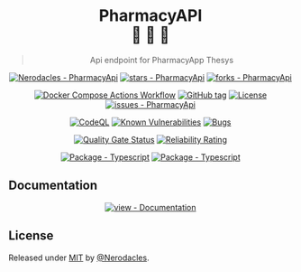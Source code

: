 <div align="center">

# PharmacyAPI <br> :open_file_folder: :sparkler: :electric_plug:

> Api endpoint for PharmacyApp Thesys

[![Nerodacles - PharmacyApi](https://img.shields.io/static/v1?label=Nerodacles&message=PharmacyApi&color=blue&logo=github)](https://github.com/Nerodacles/PharmacyApi "Go to GitHub repo")
[![stars - PharmacyApi](https://img.shields.io/github/stars/Nerodacles/PharmacyApi?style=social)](https://github.com/Nerodacles/PharmacyApi)
[![forks - PharmacyApi](https://img.shields.io/github/forks/Nerodacles/PharmacyApi?style=social)](https://github.com/Nerodacles/PharmacyApi)

[![Docker Compose Actions Workflow](https://github.com/Nerodacles/PharmacyApi/workflows/Docker%20Compose%20Actions%20Workflow/badge.svg)](https://github.com/Nerodacles/PharmacyApi/actions?query=workflow:"Docker+Compose+Actions+Workflow")
[![GitHub tag](https://img.shields.io/github/tag/Nerodacles/PharmacyApi?include_prereleases=&sort=semver&color=blue)](https://github.com/Nerodacles/PharmacyApi/releases/)
[![License](https://img.shields.io/badge/License-MIT-blue)](#license)
[![issues - PharmacyApi](https://img.shields.io/github/issues/Nerodacles/PharmacyApi)](https://github.com/Nerodacles/PharmacyApi/issues)

[![CodeQL](https://github.com/MichaelCurrin/badge-generator/workflows/CodeQL/badge.svg)](https://github.com/Nerodacles/PharmacyApi/actions?query=workflow%3ACodeQL "Code quality workflow status")
[![Known Vulnerabilities](https://snyk.io/test/github/MichaelCurrin/badge-generator/badge.svg?targetFile=package.json)](https://snyk.io/test/github/nerodacles/pharmacyapi?targetFile=package.json "Snyk vulnerabilities")
[![Bugs](https://sonarcloud.io/api/project_badges/measure?project=Nerodacles_PharmacyAPI&metric=bugs)](https://sonarcloud.io/summary/new_code?id=Nerodacles_PharmacyAPI)

[![Quality Gate Status](https://sonarcloud.io/api/project_badges/measure?project=Nerodacles_PharmacyAPI&metric=alert_status)](https://sonarcloud.io/summary/new_code?id=Nerodacles_PharmacyAPI)
[![Reliability Rating](https://sonarcloud.io/api/project_badges/measure?project=Nerodacles_PharmacyAPI&metric=reliability_rating)](https://sonarcloud.io/summary/new_code?id=Nerodacles_PharmacyAPI)

[![Package - Typescript](https://img.shields.io/github/package-json/dependency-version/nerodacles/pharmacyapi/express?logo=express&logoColor=white)](https://www.npmjs.com/package/express "Go to Express on NPM")
[![Package - Typescript](https://img.shields.io/github/package-json/dependency-version/nerodacles/pharmacyapi/mongoose?logo=mongoose&logoColor=white)](https://www.npmjs.com/package/mongoose "Go to Mongoose on NPM")

</div>

</div>

## Documentation

<div align="center">

[![view - Documentation](https://img.shields.io/badge/view-Documentation-blue?style=for-the-badge)](https://pharmacy.jmcv.codes/docs/ "Go to project documentation")

</div>

## License

Released under [MIT](/LICENSE) by [@Nerodacles](https://github.com/Nerodacles).
